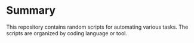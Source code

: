 # Summary

This repository contains random scripts for automating various tasks. The scripts are organized by coding language or tool.

